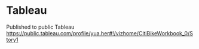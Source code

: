 # Tableau
Published to public Tableau https://public.tableau.com/profile/yua.her#!/vizhome/CitiBikeWorkbook_0/Story1
